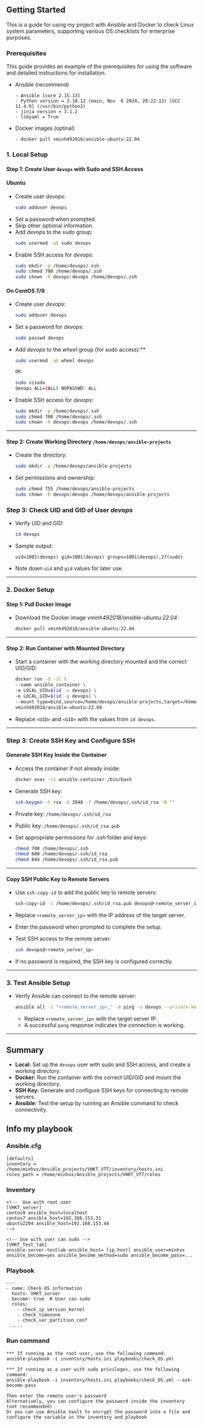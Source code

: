 ## Getting Started
This is a guide for using my project with Ansible and Docker to check Linux system parameters, supporting various OS checklists for enterprise purposes.

### Prerequisites
This guide provides an example of the prerequisites for using the software and detailed instructions for installation.
* Ansible (recommend)
  ```
  - Ansible [core 2.15.13]
  - Python version = 3.10.12 (main, Nov  6 2024, 20:22:13) [GCC 11.4.0] (/usr/bin/python3)
  - jinja version = 3.1.2
  - libyaml = True
  ```
* Docker images (optinal)
  ```
  - docker pull vminh492018/ansible-ubuntu:22.04
  ```
### 1. Local Setup
#### Step 1: Create User `devops` with Sudo and SSH Access
#### Ubuntu
* Create user *devops*:
   ```bash
   sudo adduser devops
   ```
* Set a password when prompted.
* Skip other optional information.
* Add *devops* to the *sudo* group:
   ```bash
   sudo usermod -aG sudo devops
   ```
* Enable SSH access for *devops*:
   ```bash
   sudo mkdir -p /home/devops/.ssh
   sudo chmod 700 /home/devops/.ssh
   sudo chown -R devops:devops /home/devops/.ssh
   ```
#### On CentOS 7/9
* Create user *devops*:
   ```bash
   sudo adduser devops
   ```

* Set a password for *devops*:
   ```bash
   sudo passwd devops
   ```

* Add *devops* to the *wheel* group (for sudo access):**
   ```bash
   sudo usermod -aG wheel devops

   OR:

   sudo visudo
   devops ALL=(ALL) NOPASSWD: ALL
   ```

* Enable SSH access for *devops*:
   ```bash
   sudo mkdir -p /home/devops/.ssh
   sudo chmod 700 /home/devops/.ssh
   sudo chown -R devops:devops /home/devops/.ssh
   ```

---

#### Step 2: Create Working Directory `/home/devops/ansible-projects`
* Create the directory:
   ```bash
   sudo mkdir -p /home/devops/ansible-projects
   ```

* Set permissions and ownership:
   ```bash
   sudo chmod 755 /home/devops/ansible-projects
   sudo chown -R devops:devops /home/devops/ansible-projects
   ```
### Step 3: Check UID and GID of User *devops*
* Verify UID and GID:
   ```bash
   id devops
   ```
* Sample output:
  ```
  uid=1001(devops) gid=1001(devops) groups=1001(devops),27(sudo)
  ```
* Note down `uid` and `gid` values for later use.
---

### 2. Docker Setup
#### Step 1: Pull Docker Image
* Download the Docker image *vminh492018/ansible-ubuntu:22.04*:
   ```bash
   docker pull vminh492018/ansible-ubuntu:22.04
   ```
---

#### Step 2: Run Container with Mounted Directory
* Start a container with the working directory mounted and the correct UID/GID:
   ```bash
  docker run -d -it \
  --name ansible_container \
  -e LOCAL_UID=$(id -u devops) \
  -e LOCAL_GID=$(id -g devops) \
  --mount type=bind,source=/home/devops/ansible-projects,target=/home/devops/ansible-projects \
  vminh492018/ansible-ubuntu:22.04
   ```
* Replace `<UID>` and `<GID>` with the values from `id devops`.
---

### Step 3: Create SSH Key and Configure SSH
#### Generate SSH Key Inside the Container
* Access the container if not already inside:
   ```bash
   docker exec -it ansible-container /bin/bash
   ```

* Generate SSH key:
   ```bash
   ssh-keygen -t rsa -b 2048 -f /home/devops/.ssh/id_rsa -N ""
   ```
* Private key: `/home/devops/.ssh/id_rsa`
* Public key: `/home/devops/.ssh/id_rsa.pub`

* Set appropriate permissions for *.ssh* folder and keys:
   ```bash
   chmod 700 /home/devops/.ssh
   chmod 600 /home/devops/.ssh/id_rsa
   chmod 644 /home/devops/.ssh/id_rsa.pub
   ```
---

#### Copy SSH Public Key to Remote Servers
* Use `ssh-copy-id` to add the public key to remote servers:
   ```bash
   ssh-copy-id -i /home/devops/.ssh/id_rsa.pub devops@<remote_server_ip>
   ```
* Replace `<remote_server_ip>` with the IP address of the target server.
* Enter the password when prompted to complete the setup.

* Test SSH access to the remote server:
   ```bash
   ssh devops@<remote_server_ip>
   ```
* If no password is required, the SSH key is configured correctly.
---

### 3. Test Ansible Setup
* Verify Ansible can connect to the remote server:
   ```bash
   ansible all -i "<remote_server_ip>," -m ping -u devops --private-key=/home/devops/.ssh/id_rsa
   ```
   - Replace `<remote_server_ip>` with the target server IP.
   - A successful `pong` response indicates the connection is working.

---

## Summary
- **Local:** Set up the `devops` user with sudo and SSH access, and create a working directory.
- **Docker:** Run the container with the correct UID/GID and mount the working directory.
- **SSH Key:** Generate and configure SSH keys for connecting to remote servers.
- **Ansible:** Test the setup by running an Ansible command to check connectivity.

## Info my playbook
### Ansible.cfg
```
[defaults]
inventory =  /home/minhvx/Ansible_projects/VHKT_VTT/inventory/hosts.ini
roles_path = /home/minhvx/Ansible_projects/VHKT_VTT/roles
```
### Inventory
```
<!--  Use with root user
[VHKT_server]
centos9 ansible_host=localhost
centos7 ansible_host=192.168.153.31
ubuntu2204 ansible_host=192.168.153.44
-->

<!-- Use with user can sudo -->
[VHKT_Test_lab]
ansible-server-testlab ansible_host= [ip_host] ansible_user=minhvx ansible_become=yes ansible_become_method=sudo ansible_become_pass=...
```

### Playbook
```
---
- name: Check OS information
  hosts: VHKT_server
  become: true  # User can sudo
  roles:
    - check_ip_version_kernel
    - check_timezone
    - check_var_partition_conf
 .....
```

### Run command
```
*** If running as the root user, use the following command:
ansible-playbook -i inventory/hosts.ini playbooks/check_OS.yml

*** If running as a user with sudo privileges, use the following command:
ansible-playbook -i inventory/hosts.ini playbooks/check_OS.yml --ask-become-pass

Then enter the remote user's password
Alternatively, you can configure the password inside the inventory (not recommended)
Or you can use Ansible Vault to encrypt the password into a file and configure the variable in the inventory and playbook

```
